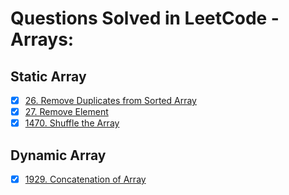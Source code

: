 # Questions Solved in LeetCode - Arrays:

## Static Array

- [x] [26. Remove Duplicates from Sorted Array](https://leetcode.com/problems/remove-duplicates-from-sorted-array/)
- [x] [27. Remove Element](https://leetcode.com/problems/remove-element/)
- [x] [1470. Shuffle the Array](https://leetcode.com/problems/shuffle-the-array/)

## Dynamic Array

- [x] [1929. Concatenation of Array](https://leetcode.com/problems/concatenation-of-array/)
